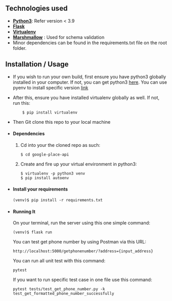 ## Technologies used

* **[Python3](https://www.python.org/downloads/)**: Refer version < 3.9
* **[Flask](flask.pocoo.org/)**
* **[Virtualenv](https://virtualenv.pypa.io/en/stable/)**
* **[Marshmallow](https://marshmallow.readthedocs.io/en/stable/index.html)** : Used for schema validation
* Minor dependencies can be found in the requirements.txt file on the root folder.

## Installation / Usage

* If you wish to run your own build, first ensure you have python3 globally installed in your computer. If not, you can
  get python3 [here](https://www.python.org). You can use pyenv to install specific version [link](https://github.com/pyenv/pyenv#installation)
* After this, ensure you have installed virtualenv globally as well. If not, run this:
    ```
        $ pip install virtualenv
    ```
* Then Git clone this repo to your local machine


* #### Dependencies
    1. Cd into your the cloned repo as such:
        ```
        $ cd google-place-api
        ```

    2. Create and fire up your virtual environment in python3:
        ```
        $ virtualenv -p python3 venv
        $ pip install autoenv
        ```

* #### Install your requirements
    ```
    (venv)$ pip install -r requirements.txt
    ```

* #### Running It
  On your terminal, run the server using this one simple command:
    ```
    (venv)$ flask run
    ```
  You can test get phone number by using Postman via this URL:
    ```
    http://localhost:5000/getphonenumber/?address={input_address}
    ```
  You can run all unit test with this command:
    ```
    pytest
    ```
  If you want to run specific test case in one file use this command:
    ```
  pytest tests/test_get_phone_number.py -k test_get_formatted_phone_number_successfully
    ```